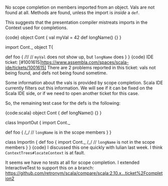No scope completion on members imported from an object. Vals are not found at all. Methods are found, unless the import is *inside* a `def`.

This suggests that the presentation compiler mistreats imports in the Context used for completions.

{code}
object Cont {
  val myVal = 42
  def longName() {}
}

import Cont._
object T{

  def foo {
    /*!*/ // `myVal` does not show up, but `longName` does
  }
}
{code}
IDE ticket: [#1001615|https://www.assembla.com/spaces/scala-ide/tickets/1001615]
There are 2 problems reported in this ticket: vals not being found, and defs not being found sometime.

Some information about the vals is provided by scope completion. Scala IDE currently filters out this information. We will see if it can be fixed on the Scala IDE side, or if we need to open another ticket for this case.

So, the remaining test case for the defs is the following:

{code:scala}
object Cont {
  def longName() {}
}

class ImportOut {
  import Cont._

  def foo {
    /*_*/   // `longName` is in the scope members
  }
}

class ImportIn {
  def foo {
    import Cont._
    /*_*/   // `longName` is not in the scope members
  }
}
{code}
I discussed this one quickly with Iulian last week. I think `ContextTrees#locateContext` is at fault.

It seems we have no tests at all for scope completion. I extended InteractiveTest to support this on a branch: https://github.com/retronym/scala/compare/scala:2.10.x...ticket%2Fcompletion2

